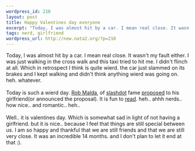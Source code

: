 ```yaml
--- 
wordpress_id: 210
layout: post
title: Happy Valentines day everyone
excerpt: "Today, I was almost hit by a car. I mean real close. It wasn't my fault either. I was just walking in the cross walk and this taxi tried to hit me. I didn't flinch at all. Which in retrospect I think is quite wierd. the car just slammed on its brakes and I kept walking and didn't think anything wierd was going on. heh. whatever.Today is such a wierd day. "
tags: nerd, girlfriend
wordpress_url: http://new.nata2.org/?p=210
---
```

Today, I was almost hit by a car. I mean real close. It wasn't my fault either. I was just walking in the cross walk and this taxi tried to hit me. I didn't flinch at all. Which in retrospect I think is quite wierd. the car just slammed on its brakes and I kept walking and didn't think anything wierd was going on. heh. whatever.<br/><br/>Today is such a wierd day. <a href="http://cmdrtaco.net/">Rob Malda</a>, of <a href="http://www.slashdot.org">slashdot</a> fame <a href="http://slashdot.org/article.pl?sid=02/02/14/143254&mode=nested&tid=166&threshold=3">proposed</a> to his girlfriend(or announced the proposal). It is fun to <a href="http://slashdot.org/comments.pl?sid=27966&cid=3006988">read</a>. heh.. ahhh nerds.. how nice.. and romantic.. heh.. <br/><br/>
Well.. it is valentines day. Which is somewhat sad in light of not having a girlfriend. but it is nice.. because I feel that things are still special between us. I am so happy and thankful that we are still friends and that we are still very close. It was an incredible 14 months. and I don't plan to let it end at that :). 
